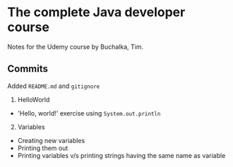 # The complete Java developer course
Notes for the Udemy course by Buchalka, Tim.

## Commits

Added `README.md` and `gitignore`

1. HelloWorld
* 'Hello, world!' exercise using `System.out.println`

2. Variables
* Creating new variables
* Printing them out
* Printing variables v/s printing strings having the same name as variable
